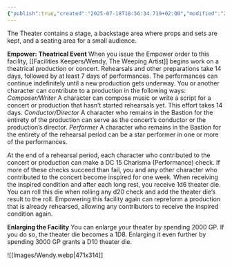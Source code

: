 ```yaml
---
{"publish":true,"created":"2025-07-18T18:56:34.719+02:00","modified":"2025-07-18T17:52:37.311+02:00","cssclasses":""}
---
```


The Theater contains a stage, a backstage area where props and sets are kept, and a seating area for a small audience.

**Empower: Theatrical Event** When you issue the Empower order to this facility, [[Facilities Keepers/Wendy, The Weeping Artist]] begins work on a theatrical production or concert. Rehearsals and other preparations take 14 days, followed by at least 7 days of performances. The performances can continue
indefinitely until a new production gets underway. You or another character can contribute to a production in the following ways:
*Composer/Writer* A character can compose music or write a script for a concert or production that hasn’t started rehearsals yet. This effort takes 14 days.
*Conductor/Director* A character who remains in the Bastion for the entirety of the production can serve as the concert’s conductor or the production’s director.
*Performer* A character who remains in the Bastion for the entirety of the rehearsal period can be a star performer in one or more of the performances.

At the end of a rehearsal period, each character who contributed to the concert or production can make a DC 15 Charisma (Performance) check. If more of these checks succeed than fail, you and any other character who contributed to the concert become inspired for one week. When receiving the inspired condition and after each long rest, you receive 1d6 theater die. You can roll this die when rolling any d20 check and add the theater die’s result to the roll. 
Empowering this facility again can repreform a production that is already rehearsed, allowing any contributors to receive the inspired condition again.

**Enlarging the Facility** You can enlarge your theater by spending 2000 GP. If you do so, the theater die becomes a 1D8. Enlarging it even further by spending 3000 GP grants a D10 theater die.

![[Images/Wendy.webp|471x314]]
